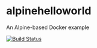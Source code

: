 # alpinehelloworld
An Alpine-based Docker example

[![Build Status](http://192.168.56.3:8080/buildStatus/icon?job=deployement)](http://192.168.56.3:8080/job/deployement/)
